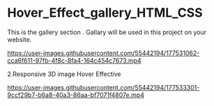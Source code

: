 # Hover_Effect_gallery_HTML_CSS
This is the gallery section . Gallary will be used in this project on your website.


https://user-images.githubusercontent.com/55442194/177531062-cca6f611-97fb-4f8c-8fa4-164c454c7673.mp4

2.Responsive 3D image Hover Effective



https://user-images.githubusercontent.com/55442194/177533301-9ccf29b7-b6a8-40a3-86aa-bf7071f4807e.mp4

